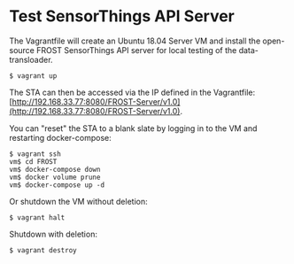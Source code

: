 # Test SensorThings API Server

The Vagrantfile will create an Ubuntu 18.04 Server VM and install the open-source FROST SensorThings API server for local testing of the data-transloader.

```
$ vagrant up
```

The STA can then be accessed via the IP defined in the Vagrantfile: [http://192.168.33.77:8080/FROST-Server/v1.0](http://192.168.33.77:8080/FROST-Server/v1.0).

You can "reset" the STA to a blank slate by logging in to the VM and restarting docker-compose:

```
$ vagrant ssh
vm$ cd FROST
vm$ docker-compose down
vm$ docker volume prune
vm$ docker-compose up -d
```

Or shutdown the VM without deletion:

```
$ vagrant halt
```

Shutdown with deletion:

```
$ vagrant destroy
```
